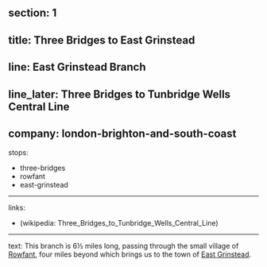 ﻿section: 1
----
title: Three Bridges to East Grinstead
----
line: East Grinstead Branch
----
line_later: Three Bridges to Tunbridge Wells Central Line
----
company: london-brighton-and-south-coast
----
stops:
- three-bridges
- rowfant
- east-grinstead
----
links:
- (wikipedia: Three_Bridges_to_Tunbridge_Wells_Central_Line)
----
text: This branch is 6½ miles long, passing through the small village of [Rowfant](/stations/rowfant), four miles beyond which brings us to the town of [East Grinstead](/stations/east-grinstead).
